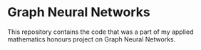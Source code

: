 # Graph Neural Networks
This repository contains the code that was a part of my applied mathematics honours project on Graph Neural Networks. 
